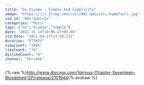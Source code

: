 ```yaml
---
title: "Go Hiyama - Simple And Simplicity"
image: "https:\/\/i.ytimg.com\/vi\/W8S-qwGiv2s\/hqdefault.jpg"
vid_id: "W8S-qwGiv2s"
categories: "Music"
tags: ["Go","Hiyama","Simple"]
date: "2021-11-14T19:06:27+03:00"
vid_date: "2011-04-21T13:58:23Z"
duration: "PT5M2S"
viewcount: "3405"
likeCount: "79"
dislikeCount: "0"
channel: "Shrinkk"
---
```

{% raw %}<a rel="nofollow" target="blank" href="http://www.discogs.com/Various-Chapter-Seventeen-Bloodshed-EP/release/2101944">http://www.discogs.com/Various-Chapter-Seventeen-Bloodshed-EP/release/2101944</a>{% endraw %}
